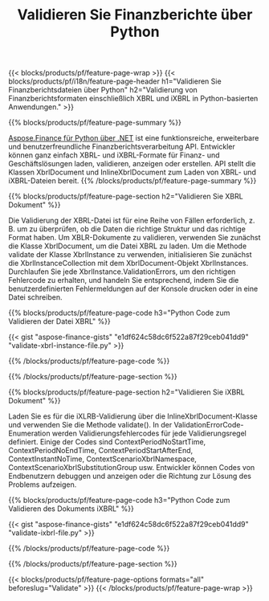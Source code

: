 ﻿---
title: Validieren Sie Finanzberichte über Python
url: /de/python-net/validate/
description:  Python-Code zum Validieren von Finanzberichten in XBRL- und iXBRL-Dateien über die Python-Bibliothek.
---
{{< blocks/products/pf/feature-page-wrap >}}
{{< blocks/products/pf/i18n/feature-page-header h1="Validieren Sie Finanzberichtsdateien über Python" h2="Validierung von Finanzberichtsformaten einschließlich XBRL und iXBRL in Python-basierten Anwendungen." >}}

{{% blocks/products/pf/feature-page-summary %}}

[Aspose.Finance für Python über .NET](https://products.aspose.com/finance/python-net/) ist eine funktionsreiche, erweiterbare und benutzerfreundliche Finanzberichtsverarbeitung API. Entwickler können ganz einfach XBRL- und iXBRL-Formate für Finanz- und Geschäftslösungen laden, validieren, anzeigen oder erstellen. API stellt die Klassen XbrlDocument und InlineXbrlDocument zum Laden von XBRL- und iXBRL-Dateien bereit.
{{% /blocks/products/pf/feature-page-summary %}}

{{% blocks/products/pf/feature-page-section h2="Validieren Sie XBRL Dokument" %}}

Die Validierung der XBRL-Datei ist für eine Reihe von Fällen erforderlich, z. B. um zu überprüfen, ob die Daten die richtige Struktur und das richtige Format haben. Um XBLR-Dokumente zu validieren, verwenden Sie zunächst die Klasse XbrlDocument, um die Datei XBRL zu laden. Um die Methode validate der Klasse XbrlInstance zu verwenden, initialisieren Sie zunächst die XbrlInstanceCollection mit dem XbrlDocument-Objekt XbrlInstances. Durchlaufen Sie jede XbrlInstance.ValidationErrors, um den richtigen Fehlercode zu erhalten, und handeln Sie entsprechend, indem Sie die benutzerdefinierten Fehlermeldungen auf der Konsole drucken oder in eine Datei schreiben.

{{% blocks/products/pf/feature-page-code h3="Python Code zum Validieren der Datei XBRL" %}}

{{< gist "aspose-finance-gists" "e1df624c58dc6f522a87f29ceb041dd9" "validate-xbrl-instance-file.py" >}} 

{{% /blocks/products/pf/feature-page-code %}}

{{% /blocks/products/pf/feature-page-section %}}

{{% blocks/products/pf/feature-page-section h2="Validieren Sie iXBRL Dokument" %}}

Laden Sie es für die iXLRB-Validierung über die InlineXbrlDocument-Klasse und verwenden Sie die Methode validate(). In der ValidationErrorCode-Enumeration werden Validierungsfehlercodes für jede Validierungsregel definiert. Einige der Codes sind ContextPeriodNoStartTime, ContextPeriodNoEndTime, ContextPeriodStartAfterEnd, ContextInstantNoTime, ContextScenarioXbrlNamespace, ContextScenarioXbrlSubstitutionGroup usw. Entwickler können Codes von Endbenutzern debuggen und anzeigen oder die Richtung zur Lösung des Problems aufzeigen.

{{% blocks/products/pf/feature-page-code h3="Python Code zum Validieren des Dokuments iXBRL" %}}

{{< gist "aspose-finance-gists" "e1df624c58dc6f522a87f29ceb041dd9" "validate-ixbrl-file.py" >}}

{{% /blocks/products/pf/feature-page-code %}}

{{% /blocks/products/pf/feature-page-section %}}

{{< blocks/products/pf/feature-page-options formats="all" beforeslug="Validate" >}}
{{< /blocks/products/pf/feature-page-wrap >}}